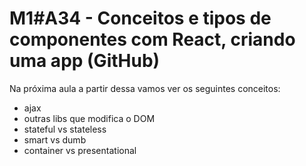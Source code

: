 # M1#A34 - Conceitos e tipos de componentes com React, criando uma app (GitHub)

Na próxima aula a partir dessa vamos ver os seguintes conceitos:
- ajax
- outras libs que modifica o DOM
- stateful vs stateless
- smart vs dumb
- container vs presentational
